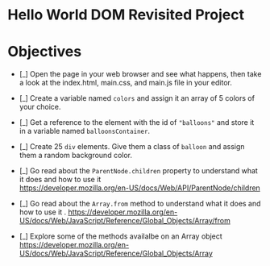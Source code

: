 # Hello World DOM Revisited Project

# Objectives

- [_] Open the page in your web browser and see what happens, then take a look at the index.html, main.css, and main.js file in your editor.

- [_] Create a variable named `colors` and assign it an array of 5 colors of your choice.

- [_] Get a reference to the element with the id of `"balloons"` and store it in a variable named `balloonsContainer`.

- [_] Create 25 `div` elements. Give them a class of `balloon` and assign them a random background color.

- [_] Go read about the `ParentNode.children` property to understand what it does and how to use it  
  https://developer.mozilla.org/en-US/docs/Web/API/ParentNode/children

- [_] Go read about the `Array.from` method to understand what it does and how to use it .
  https://developer.mozilla.org/en-US/docs/Web/JavaScript/Reference/Global_Objects/Array/from

- [_] Explore some of the methods availalbe on an Array object  
  https://developer.mozilla.org/en-US/docs/Web/JavaScript/Reference/Global_Objects/Array
